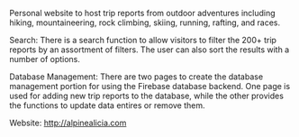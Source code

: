 Personal website to host trip reports from outdoor adventures including hiking, mountaineering, rock climbing, skiing, running, 
rafting, and races. 

Search: There is a search function to allow visitors to filter the 200+ trip reports by an assortment of filters. The user can also
sort the results with a number of options.

Database Management: There are two pages to create the database management portion for using the Firebase database backend. One page 
is used for adding new trip reports to the database, while the other provides the functions to update data entires or remove them.

Website: http://alpinealicia.com
